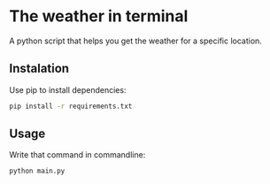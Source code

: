 # The weather in terminal
A python script that helps you get the weather for a specific location.

## Instalation
Use pip to install dependencies:
```bash 
pip install -r requirements.txt
```

## Usage 
Write that command in commandline:

```bash
python main.py
```

